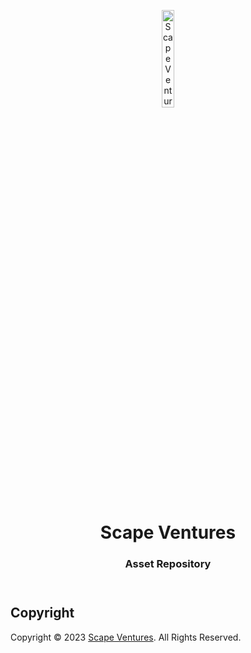 <header>
<p align="center">
    <img src="" width="20%" height="20%" alt="Scape Ventures Logo">
</p>
<h1 align='center' style='border-bottom: none;'>Scape Ventures</h1>
<h3 align='center'>Asset Repository</h3>
</header>



## Copyright

Copyright &copy; 2023 [Scape Ventures](https://www.scape.ventures/ "Scape Ventures website"). All Rights Reserved.